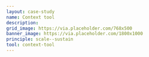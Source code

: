 ```yaml
---
layout: case-study
name: Context tool
description:
grid_image: https://via.placeholder.com/768x500
banner_image: https://via.placeholder.com/1800x1000
principle: scale--sustain
tool: context-tool
---
```


